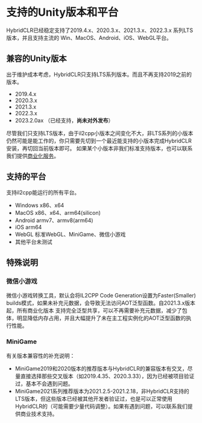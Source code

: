 
# 支持的Unity版本和平台

HybridCLR已经稳定支持了2019.4.x、2020.3.x、2021.3.x、2022.3.x 系列LTS版本，并且支持主流的 Win、MacOS、Android、iOS、WebGL平台。

## 兼容的Unity版本

出于维护成本考虑，HybridCLR只支持LTS系列版本。而且不再支持2019之前的版本。

- 2019.4.x
- 2020.3.x
- 2021.3.x
- 2022.3.x
- 2023.2.0ax （已经支持，**尚未对外发布**）


尽管我们只支持LTS版本，由于il2cpp小版本之间变化不大，非LTS系列的小版本仍然可能是能工作的，你只需要先切到一个最近能支持的小版本完成HybridCLR安装，再切回当前版本即可。
如果某个小版本非我们标准支持版本，也可以联系我们提供[商业化服务](../business/intro.md)。


## 支持的平台

支持il2cpp能运行的所有平台。

- Windows x86、x64
- MacOS x86、x64、arm64(silicon)
- Android armv7、armv8(arm64)
- iOS arm64
- WebGL 标准WebGL、MiniGame、微信小游戏
- 其他平台未测试

## 特殊说明

### 微信小游戏

微信小游戏转换工具，默认会将IL2CPP Code Generation设置为Faster(Smaller) builds模式，如果未补充元数据，会导致无法访问AOT泛型函数。自2021.3.x版本起，所有商业化版本
支持完全泛型共享，可以不再需要补充元数据，减少了包体，明显降低内存占用，并且大幅提升了未在主工程实例化的AOT泛型函数的执行性能。

### MiniGame

有关版本兼容性的补充说明：

- MiniGame2019和2020版本的推荐版本与HybridCLR的兼容版本有交叉，尽量直接选择那些交叉版本（如2019.4.35、2020.3.33），因为已经被项目验证过，基本不会遇到问题。
- MiniGame2021系列推荐版本为2021.2.5-2021.2.18，非HybridCLR支持的LTS版本，但这些版本已经被其他开发者验证过，也是可以正常使用HybridCLR的（可能需要少量代码调整）。如果有遇到问题，可以联系我们提供商业技术支持。
